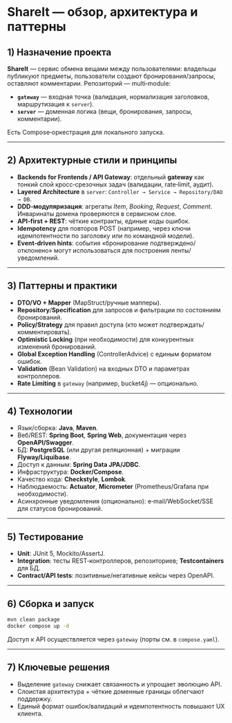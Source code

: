 # ShareIt — обзор, архитектура и паттерны

## 1) Назначение проекта
**ShareIt** — сервис обмена вещами между пользователями: владельцы публикуют предметы, пользователи создают бронирования/запросы, оставляют комментарии. Репозиторий — multi‑module:
- **`gateway`** — входная точка (валидация, нормализация заголовков, маршрутизация к `server`).
- **`server`** — доменная логика (вещи, бронирования, запросы, комментарии).

Есть Compose‑оркестрация для локального запуска.

---

## 2) Архитектурные стили и принципы
- **Backends for Frontends / API Gateway**: отдельный **gateway** как тонкий слой кросс‑срезочных задач (валидации, rate‑limit, аудит).
- **Layered Architecture** в `server`: `Controller → Service → Repository/DAO → DB`.
- **DDD‑модуляризация**: агрегаты *Item*, *Booking*, *Request*, *Comment*. Инваринаты домена проверяются в сервисном слое.
- **API‑first + REST**: чёткие контракты, единые коды ошибок.
- **Idempotency** для повторов POST (например, через ключи идемпотентности по заголовку или по командной модели).
- **Event‑driven hints**: события «бронирование подтверждено/отклонено» могут использоваться для построения ленты/уведомлений.

---

## 3) Паттерны и практики
- **DTO/VO + Mapper** (MapStruct/ручные мапперы).
- **Repository**/**Specification** для запросов и фильтрации по состояниям бронирований.
- **Policy/Strategy** для правил доступа (кто может подтверждать/комментировать).
- **Optimistic Locking** (при необходимости) для конкурентных изменений бронирований.
- **Global Exception Handling** (ControllerAdvice) с единым форматом ошибок.
- **Validation** (Bean Validation) на входных DTO и параметрах контроллеров.
- **Rate Limiting** в `gateway` (например, bucket4j) — опционально.

---

## 4) Технологии
- Язык/сборка: **Java**, **Maven**.
- Веб/REST: **Spring Boot**, **Spring Web**, документация через **OpenAPI/Swagger**.
- БД: **PostgreSQL** (или другая реляционная) + миграции **Flyway/Liquibase**.
- Доступ к данным: **Spring Data JPA/JDBC**.
- Инфраструктура: **Docker/Compose**.
- Качество кода: **Checkstyle**, **Lombok**.
- Наблюдаемость: **Actuator**, **Micrometer** (Prometheus/Grafana при необходимости).
- Асинхронные уведомления (опционально): e‑mail/WebSocket/SSE для статусов бронирований.

---

## 5) Тестирование
- **Unit**: JUnit 5, Mockito/AssertJ.
- **Integration**: тесты REST‑контроллеров, репозиториев; **Testcontainers** для БД.
- **Contract/API tests**: позитивные/негативные кейсы через OpenAPI.

---

## 6) Сборка и запуск
```bash
mvn clean package
docker compose up -d
```
Доступ к API осуществляется через `gateway` (порты см. в `compose.yaml`).

---

## 7) Ключевые решения
- Выделение `gateway` снижает связанность и упрощает эволюцию API.
- Слоистая архитектура + чёткие доменные границы облегчают поддержку.
- Единый формат ошибок/валидаций и идемпотентность повышают UX клиента.

